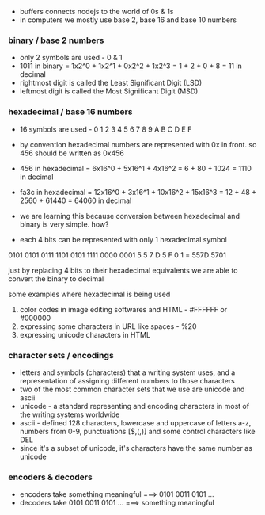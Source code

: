 - buffers connects nodejs to the world of 0s & 1s
- in computers we mostly use base 2, base 16 and base 10 numbers

### binary / base 2 numbers

- only 2 symbols are used - 0 & 1
- 1011 in binary = 1x2^0 + 1x2^1 + 0x2^2 + 1x2^3 = 1 + 2 + 0 + 8 = 11 in decimal
- rightmost digit is called the Least Significant Digit (LSD)
- leftmost digit is called the Most Significant Digit (MSD)

### hexadecimal / base 16 numbers

- 16 symbols are used - 0 1 2 3 4 5 6 7 8 9 A B C D E F
- by convention hexadecimal numbers are represented with 0x in front. so 456 should be written as 0x456
- 456 in hexadecimal = 6x16^0 + 5x16^1 + 4x16^2 = 6 + 80 + 1024 = 1110 in decimal
- fa3c in hexadecimal = 12x16^0 + 3x16^1 + 10x16^2 + 15x16^3 = 12 + 48 + 2560 + 61440 = 64060 in decimal

- we are learning this because conversion between hexadecimal and binary is very simple. how?
- each 4 bits can be represented with only 1 hexadecimal symbol

0101 0101 0111 1101 0101 1111 0000 0001
5 5 7 D 5 F 0 1 = 557D 5701

just by replacing 4 bits to their hexadecimal equivalents we are able to convert the binary to decimal

some examples where hexadecimal is being used

1. color codes in image editing softwares and HTML - #FFFFFF or #000000
2. expressing some characters in URL like spaces - %20
3. expressing unicode characters in HTML

### character sets / encodings

- letters and symbols (characters) that a writing system uses, and a representation of assigning different numbers to those characters
- two of the most common character sets that we use are unicode and ascii
- unicode - a standard representing and encoding characters in most of the writing systems worldwide
- ascii - defined 128 characters, lowercase and uppercase of letters a-z, numbers from 0-9, punctuations [$,(,)] and some control characters like DEL
- since it's a subset of unicode, it's characters have the same number as unicode

### encoders & decoders

- encoders take something meaningful ===> 0101 0011 0101 ...
- decoders take 0101 0011 0101 ... ===> something meaningful
